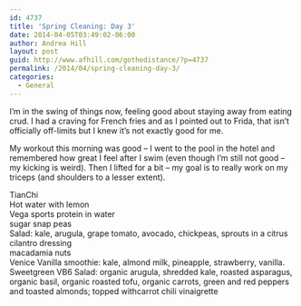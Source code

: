 ```yaml
---
id: 4737
title: 'Spring Cleaning: Day 3'
date: 2014-04-05T03:49:02-06:00
author: Andrea Hill
layout: post
guid: http://www.afhill.com/gothedistance/?p=4737
permalink: /2014/04/spring-cleaning-day-3/
categories:
  - General
---
```

I&#8217;m in the swing of things now, feeling good about staying away from eating crud. I had a craving for French fries and as I pointed out to Frida, that isn&#8217;t officially off-limits but I knew it&#8217;s not exactly good for me. 

My workout this morning was good &#8211; I went to the pool in the hotel and remembered how great I feel after I swim (even though I&#8217;m still not good &#8211; my kicking is weird). Then I lifted for a bit &#8211; my goal is to really work on my triceps (and shoulders to a lesser extent).

TianChi  
Hot water with lemon  
Vega sports protein in water  
sugar snap peas  
Salad: kale, arugula, grape tomato, avocado, chickpeas, sprouts in a citrus cilantro dressing  
macadamia nuts  
Venice Vanilla smoothie: kale, almond milk, pineapple, strawberry, vanilla.  
Sweetgreen VB6 Salad: organic arugula, shredded kale, roasted asparagus, organic basil, organic roasted tofu, organic carrots, green and red peppers and toasted almonds; topped withcarrot chili vinaigrette